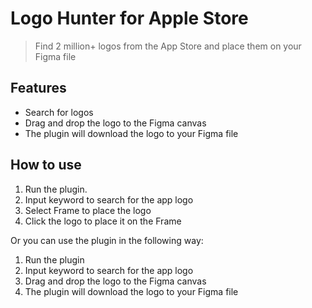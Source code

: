 # Logo Hunter for Apple Store

> Find 2 million+ logos from the App Store and place them on your Figma file

## Features

- Search for logos
- Drag and drop the logo to the Figma canvas
- The plugin will download the logo to your Figma file

## How to use

1. Run the plugin.
2. Input keyword to search for the app logo
3. Select Frame to place the logo
4. Click the logo to place it on the Frame

Or you can use the plugin in the following way:

1. Run the plugin
2. Input keyword to search for the app logo
3. Drag and drop the logo to the Figma canvas
4. The plugin will download the logo to your Figma file

